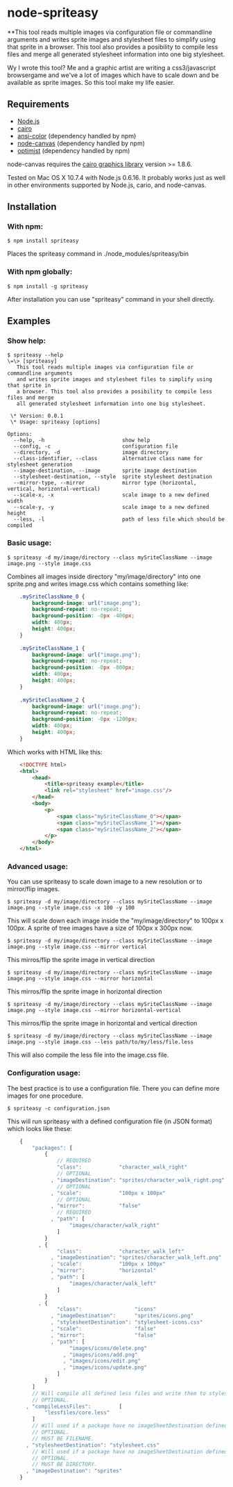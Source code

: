 node-spriteasy
==============

**This tool reads multiple images via configuration file or commandline arguments and writes sprite images and stylesheet files to simplify using that sprite in a browser. This tool also provides a posibility to compile less files and merge all generated stylesheet information into one big stylesheet.

Wy I wrote this tool? Me and a graphic artist are writing a css3/javascript browsergame and we've a lot of images which have to scale down and be available as sprite images. So this tool make my life easier.


## Requirements

* [Node.js](http://nodejs.org/)
* [cairo](http://cairographics.org/)
* [ansi-color](https://github.com/loopj/commonjs-ansi-color) (dependency handled by npm)
* [node-canvas](http://github.com/LearnBoost/node-canvas) (dependency handled by npm)
* [optimist](http://github.com/substack/node-optimist) (dependency handled by npm)

node-canvas requires the [cairo graphics library](http://cairographics.org/download/) version >= 1.8.6.

Tested on Mac OS X 10.7.4 with Node.js 0.6.16.
It probably works just as well in other environments supported by Node.js, cario, and node-canvas.

## Installation

### With npm:

	$ npm install spriteasy

Places the spriteasy command in ./node_modules/spriteasy/bin

### With npm globally:

	$ npm install -g spriteasy

After installation you can use "spriteasy" command in your shell directly.

## Examples

### Show help:

	$ spriteasy --help
    \=\> [spriteasy]
       This tool reads multiple images via configuration file or commandline arguments
       and writes sprite images and stylesheet files to simplify using that sprite in
       a browser. This tool also provides a posibility to compile less files and merge
       all generated stylesheet information into one big stylesheet.
    
     \* Version: 0.0.1
     \* Usage: spriteasy [options]
    
    Options:
      --help, -h                         show help                                              
      --config, -c                       configuration file                                     
      --directory, -d                    image directory                                        
      --class-identifier, --class        alternative class name for stylesheet generation       
      --image-destination, --image       sprite image destination                               
      --stylesheet-destination, --style  sprite stylesheet destination                          
      --mirror-type, --mirror            mirror type (horizontal, vertical, horizontal-vertical)
      --scale-x, -x                      scale image to a new defined width                     
      --scale-y, -y                      scale image to a new defined height
      --less, -l                         path of less file which should be compiled

### Basic usage:

	$ spriteasy -d my/image/directory --class mySriteClassName --image image.png --style image.css

Combines all images inside directory "my/image/directory" into one sprite.png and writes image.css which contains something like:

```css
    .mySriteClassName_0 {
    	background-image: url("image.png");
    	background-repeat: no-repeat;
    	background-position: -0px -400px;
    	width: 400px;
    	height: 400px;
    }
    
    .mySriteClassName_1 {
    	background-image: url("image.png");
    	background-repeat: no-repeat;
    	background-position: -0px -800px;
    	width: 400px;
    	height: 400px;
    }
    
    .mySriteClassName_2 {
    	background-image: url("image.png");
    	background-repeat: no-repeat;
    	background-position: -0px -1200px;
    	width: 400px;
    	height: 400px;
    }
```

Which works with HTML like this:

```html
	<!DOCTYPE html>
	<html>
		<head>
			<title>spriteasy example</title>
			<link rel="stylesheet" href="image.css"/>
		</head>
		<body>
			<p>
				<span class="mySriteClassName_0"></span>
				<span class="mySriteClassName_1"></span>
				<span class="mySriteClassName_2"></span>
			</p>
		</body>
	</html>
```

### Advanced usage:

You can use spriteasy to scale down image to a new resolution or to mirror/flip images.

    $ spriteasy -d my/image/directory --class mySriteClassName --image image.png --style image.css -x 100 -y 100

This will scale down each image inside the "my/image/directory" to 100px x 100px. A sprite of tree images have a size of 100px x 300px now.

    $ spriteasy -d my/image/directory --class mySriteClassName --image image.png --style image.css --mirror vertical
    
This mirros/flip the sprite image in vertical direction

    $ spriteasy -d my/image/directory --class mySriteClassName --image image.png --style image.css --mirror horizontal
    
This mirros/flip the sprite image in horizontal direction

    $ spriteasy -d my/image/directory --class mySriteClassName --image image.png --style image.css --mirror horizontal-vertical
    
This mirros/flip the sprite image in horizontal and vertical direction

    $ spriteasy -d my/image/directory --class mySriteClassName --image image.png --style image.css --less path/to/my/less/file.less
    
This will also compile the less file into the image.css file.

### Configuration usage:

The best practice is to use a configuration file. There you can define more images for one procedure.

    $ spriteasy -c configuration.json

This will run spriteasy with a defined configuration file (in JSON format) which looks like these:

```javascript
    {
        "packages": [
            {
                // REQUIRED
                "class":            "character_walk_right"
                // OPTIONAL
              , "imageDestination": "sprites/character_walk_right.png"
                // OPTIONAL
              , "scale":            "100px x 100px"
                // OPTIONAL
              , "mirror":           "false"
                // REQUIRED
              , "path": [
                    "images/character/walk_right"
                ]
            }
          , {
                "class":            "character_walk_left"
              , "imageDestination": "sprites/character_walk_left.png"
              , "scale":            "100px x 100px"
              , "mirror":           "horizontal"
              , "path": [
                    "images/character/walk_left"
                ]
            }
          , {
                "class":                 "icons"
              , "imageDestination":      "sprites/icons.png"
              , "stylesheetDestination": "stylesheet-icons.css"
              , "scale":                 "false"
              , "mirror":                "false"
              , "path": [
                    "images/icons/delete.png"
                  , "images/icons/add.png"
                  , "images/icons/edit.png"
                  , "images/icons/update.png"
                ]
            }
        ]
        // Will compile all defined less files and write them to stylesheetDestination.
        // OPTIONAL.
      , "compileLessFiles":         [
            "lessfiles/core.less"
        ]
        // Will used if a package have no imageSheetDestination defined.
        // OPTIONAL.
        // MUST BE FILENAME.
      , "stylesheetDestination": "stylesheet.css"
        // Will used if a package have no imageSheetDestination defined.
        // OPTIONAL.
        // MUST BE DIRECTORY.
      , "imageDestination": "sprites"
    }
```

    